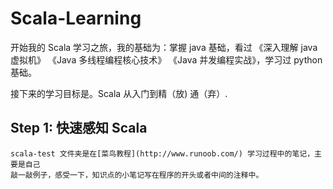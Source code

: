 # Scala-Learning
开始我的 Scala 学习之旅，我的基础为：掌握 java 基础，看过 《深入理解 java 虚拟机》 《Java 多线程编程核心技术》 《Java 并发编程实战》，学习过 python 基础。

接下来的学习目标是。Scala 从入门到精（放) 通（弃）.

## Step 1: 快速感知 Scala
	scala-test 文件夹是在[菜鸟教程](http://www.runoob.com/) 学习过程中的笔记，主要是自己
	敲一敲例子，感受一下，知识点的小笔记写在程序的开头或者中间的注释中。
	